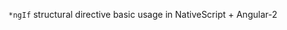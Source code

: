 `*ngIf` structural directive basic usage in NativeScript + Angular-2

<snippet id='using-ngif-html'/>

<snippet id='using-ngif-code'/>